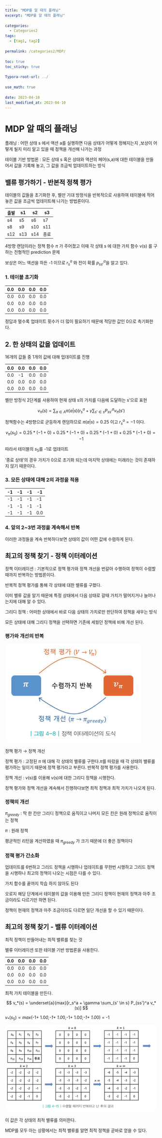 ```yaml
---
title: "MDP를 알 때의 플래닝"
excerpt: "MDP를 알 때의 플래닝"

categories:
  - Categories2
tags:
  - [tag1, tag2]

permalink: /categories2/MDP/

toc: true
toc_sticky: true

Typora-root-url: ../

use_math: true

date: 2023-04-10
last_modified_at: 2023-04-10
---
```


# MDP 알 때의 플래닝

플래닝 : 어떤 상태 s 에서 액션 a를 실행하면 다음 상태가 어떻게 정해지는지 ,보상이 어떻게 될지 미리 알고 있을 때 정책을 개선해 나가는 과정

테이블 기반 방법론 : 모든 상태 s 혹은 상태와 액션의 페어(s,a)에 대한 테이블을 만들어서 값을 기록해 놓고, 그 값을 조금씩 업데이트하는 방식

## 밸류 평가하기 - 반본적 정책 평가

테이블의 값들을 초기화한 후, 벨만 기대 방정식을 반복적으로 사용하여 테이블에 적어 놓은 값을 조금씩 업데이트해 나가는 방법론이다.

| 출발 | s1  | s2  | s3   |
| ---- | --- | --- | ---- |
| s4   | s5  | s6  | s7   |
| s8   | s9  | s10 | s11  |
| s12  | s13 | s14 | 종료 |

4방향 랜덤이라는 정책 함수 $\pi$ 가 주어졌고 이때 각 상태 s 에 대한 가치 함수 v(s) 를 구하는 전형적인 prediction 문제

보상은 어느 액션을 하든 -1 이므로 $r_s^a$ 와 전이 확률 $p_{ss'}^a$을 알고 있다.

### 1. 테이블 초기화

| 0.0 | 0.0 | 0.0 | 0.0 |
| --- | --- | --- | --- |
| 0.0 | 0.0 | 0.0 | 0.0 |
| 0.0 | 0.0 | 0.0 | 0.0 |
| 0.0 | 0.0 | 0.0 | 0.0 |

정답과 멀수록 업데이트 횟수가 더 많이 필요하기 때문에 적당한 값인 0으로 촉기화한다.

## 2. 한 상태의 값을 업데이트

16개의 값들 중 1개의 값에 대해 업데이트를 진행

| 0.0 | 0.0 | 0.0 | 0.0 |
| --- | --- | --- | --- |
| 0.0 | -1  | 0.0 | 0.0 |
| 0.0 | 0.0 | 0.0 | 0.0 |
| 0.0 | 0.0 | 0.0 | 0.0 |

벨만 방정식 2단계를 사용하여 현재 상태 s의 가치를 다음에 도달하는 s’으로 표현

$$
v_\pi(s) = \sum_{a \in A} \pi (a|s)(r_s^a + \gamma \sum_{s' \in s} P_{ss'}^a v_\pi(s')
$$

정책함수는 4방향으로 균등하게 랜덤하므로 $\pi (a|s) = 0.25$ 이고 $r_s^a = -1$ 이다.

$$
v_\pi(s_5) = 0.25*(-1 +0)+0.25 *(-1+0)+0.25*(-1+0) + 0.25*(-1 +0)=-1
$$

따라서 테이블의 $s_5$를 -1로 업데이트

‘종료 상태’의 경우 가치가 0으로 초기화 되는데 마지막 상태에는 미래라는 것이 존재하지 않기 때문이다.

### 3. 모든 상태에 대해 2의 과정을 적용

| -1  | -1  | -1  | -1  |
| --- | --- | --- | --- |
| -1  | -1  | -1  | -1  |
| -1  | -1  | -1  | -1  |
| -1  | -1  | -1  | 0.0 |

### 4. 앞의 2~3번 과정을 계속해서 반복

이러한 과정들을 계속 반복하다보면 상태의 값이 어떤 값에 수렴하게 된다.

## 최고의 정책 찾기 - 정책 이터레이션

정책 이터레이션 : 기본적으로 정책 평가와 정책 개선을 번갈아 수행하여 정책이 수렴할 때까지 반복하는 방법론이다.

반복적 정책 평가를 통해 각 상태에 대한 밸류를 구했다.

이미 밸류 값을 알기 때문에 특정 상태에서 다음 상태로 갈때 가치가 떨어지거나 늘어나는지에 대해 알 수 있다.

그리디 정책 : 어떠한 상태에서 바로 다음 상태의 가치로만 판단하여 정책을 새우는 방식

모든 상태에 대해 그리디 정책을 선택하면 기존에 세웠던 정책에 비해 개선 된다.

### 평가와 개선의 반복

![2](/assets/images/posts_img/2023-04-10-MDP/2.png)

정책 평가 → 정책 개선

정책 평가 : 고정된 $\pi$ 에 대해 각 상태의 밸류를 구한다.$\pi$를 따랐을 때 각 상태의 밸류를 평가하는 일이기 때문에 정책 평가라고 부른다. 반복적 정책 평가를 사용한다.

정책 개선 : v(s)를 이용해 v(s)에 대한 그리디 정책을 시행한다.

정책 평가와 정책 개선을 계속해서 진행하다보면 최적 정책과 최적 가치가 나오게 된다.

### 정책의 개선

$\pi_{greedy}$ : 딱 한 칸만 그리디 정책으로 움직이고 나머지 모든 칸은 원래 정책으로 움직이는 정책

$\pi$ : 원래 정책

평균적인 리턴을 계산하였을 때 $\pi_{greedy}$ 가 크기 때문에 더 좋은 정책이다

### 정책 평가 간소화

업데이트를 6번하고 그리드 정책을 시행하나 업데이트를 무한번 시행하고 그리드 정책을 시행하나 최고의 정책이 나오는 시점은 다를 수 있다.

가치 함수를 끝까지 학습 하지 않아도 된다

오로지 해당 단계에서 테이블의 값을 이용해 만든 그리디 정책이 현재의 정책과 아주 조금이라도 다르기만 하면 된다.

정책이 현재의 정책과 아주 조금이라도 다르면 일단 개선을 할 수 있기 때문이다.

## 최고의 정책 찾기 - 밸류 이터레이션

최적 정책이 만들어내는 최적 밸류를 찾는 것

밸류 이터레이션 또한 테이블 기반 방법론을 사용한다.

| 0.0 | 0.0 | 0.0 | 0.0 |
| --- | --- | --- | --- |
| 0.0 | 0.0 | 0.0 | 0.0 |
| 0.0 | 0.0 | 0.0 | 0.0 |
| 0.0 | 0.0 | 0.0 | 0.0 |

최적 가치 테이블을 만든다.

$$
v_*(s) = \underset{a}{max}[r_s^a + \gamma \sum_{s' \in s} P_{ss'}^a v_*(s)]
$$

$v_*(s_5) = max$(-1+ 1.0*0,-1+ 1.0*0,-1+ 1.0*0,-1+ 1.0*0) = -1

![3](/assets/images/posts_img/2023-04-10-MDP/3.png)

이 값은 각 상태의 최적 밸류를 의미한다.

MDP를 모두 아는 상황에서는 최적 밸류를 알면 최적 정책을 곧바로 얻을 수 있다.
